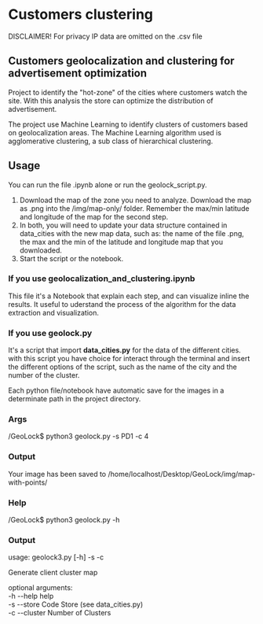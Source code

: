 # Customers clustering

DISCLAIMER! 
For privacy IP data are omitted on the .csv file

## Customers geolocalization and clustering for advertisement optimization
Project to identify the "hot-zone" of the cities where customers watch the site.
With this analysis the store can optimize the distribution of advertisement.

The project use Machine Learning to identify clusters of customers based on geolocalization areas.
The Machine Learning algorithm used is agglomerative clustering, a sub class of hierarchical clustering.

## Usage
You can run the file .ipynb alone or run the geolock_script.py. 

1. Download the map of the zone you need to analyze. Download the map as .png into the /img/map-only/ folder.
   Remember the max/min latitude and longitude of the map for the second step.
3. In both, you will need to update your data structure contained in data_cities with the new map data, 
    such as: the name of the file .png, the max and the min of the latitude and longitude map that you downloaded.
3. Start the script or the notebook.


### If you use  __geolocalization_and_clustering.ipynb__
  
  This file it's a Notebook that explain each step, and can visualize inline the results.
  It useful to uderstand the process of the algorithm for the data extraction and visualization.
  
### If you use __geolock.py__ 
  
  It's a script that import __data_cities.py__ for the data of the different cities.
  with this script you have choice for interact through the terminal and insert the different
  options of the script, such as the name of the city and the number of the cluster.
  
  
  
Each python file/notebook have automatic save for the images in a determinate path in the project directory.



### Args
/GeoLock$ python3 geolock.py -s PD1 -c 4
 
### Output
  Your image has been saved to 
 /home/localhost/Desktop/GeoLock/img/map-with-points/ 


### Help
/GeoLock$ python3 geolock.py -h

### Output
usage: geolock3.py [-h] -s  -c

Generate client cluster map

optional arguments: <br>
  -h --help      help <br> 
  -s --store     Code Store  (see data_cities.py) <br>
  -c --cluster   Number of Clusters <br>
  
